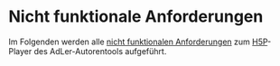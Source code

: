 # Nicht funktionale Anforderungen

Im Folgenden werden alle [nicht funktionalen Anforderungen](Nicht-Funktionale-Anforderungen-GE.md) zum [H5P](H5P-GE.md)-Player des AdLer-Autorentools aufgeführt.